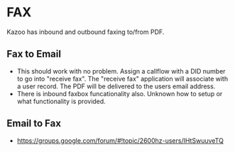 # FAX

Kazoo has inbound and outbound faxing to/from PDF.

## Fax to Email
* This should work with no problem.  Assign a callflow with a DID number to go into "receive fax".  The "receive fax" application will associate with a user record.  The PDF will be delivered to the users email address.
* There is inbound faxbox funcationality also.  Unknown how to setup or what functionality is provided.


## Email to Fax
* https://groups.google.com/forum/#!topic/2600hz-users/IHtSwuuveTQ
